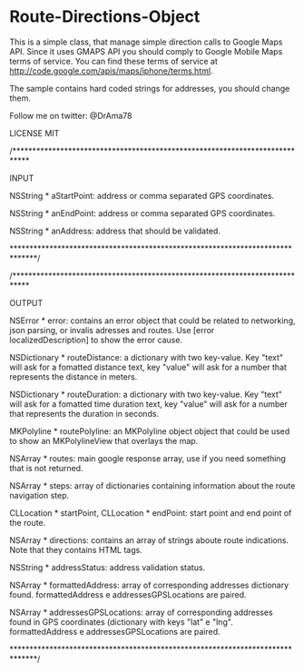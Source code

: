 Route-Directions-Object
=======================

This is a simple class, that manage simple direction calls to Google Maps API.
Since it uses GMAPS API you should comply to Google Mobile Maps terms of service. 
You can find these terms of service at http://code.google.com/apis/maps/iphone/terms.html.

The sample contains hard coded strings for addresses, you should change them.

Follow me on twitter: @DrAma78

LICENSE MIT

/****************************************************************************

INPUT

NSString * aStartPoint: address or comma separated GPS coordinates.

NSString * anEndPoint: address or comma separated GPS coordinates.

NSString * anAddress: address that should be validated.


 
******************************************************************************/


/****************************************************************************

OUTPUT

NSError * error: contains an error object that could be related to networking, json parsing, or invalis adresses and routes. Use [error localizedDescription] to show the error cause.

NSDictionary * routeDistance: a dictionary with two key-value. Key "text" will ask for a fomatted distance text, key "value" will ask for a number that represents the distance in meters.

NSDictionary * routeDuration: a dictionary with two key-value. Key "text" will ask for a fomatted time duration text, key "value" will ask for a number that represents the duration in seconds.

MKPolyline * routePolyline: an MKPolyline object object that could be used to show an MKPolylineView that overlays the map.

NSArray * routes: main google response array, use if you need something that is not returned.

NSArray * steps: array of dictionaries containing information about the route navigation step.

CLLocation * startPoint, CLLocation * endPoint: start point and end point of the route.

NSArray * directions: contains an array of strings aboute route indications. Note that they contains HTML tags.

NSString * addressStatus: address validation status.

NSArray * formattedAddress: array of corresponding addresses dictionary found. formattedAddress e addressesGPSLocations are paired.

NSArray * addressesGPSLocations: array of corresponding addresses found in GPS coordinates (dictionary with keys "lat" e "lng". formattedAddress e addressesGPSLocations are paired.


******************************************************************************/